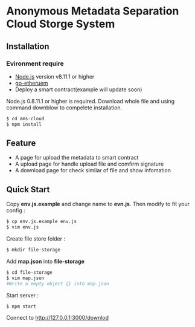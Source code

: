 # Anonymous Metadata Separation Cloud Storge System

## Installation
### Evironment require
- [Node.js](https://nodejs.org/en/) version v8.11.1 or higher
- [go-etheruem](https://github.com/ethereum/go-ethereum)
- Deploy a smart contract(example will update soon)

Node.js 0.8.11.1 or higher is required.
Download whole file and using command downblow to compelete installation.
```bash
$ cd ams-cloud
$ npm install
```
## Feature
- A page for upload the metadata to smart contract
- A upload page for handle upload file and comfirm signature
- A download page for check similar of file and show infomation

## Quick Start


Copy **env.js.example** and change name to **evn.js**. Then modify to fit your config :
```bash
$ cp env.js.example env.js
$ vim env.js
```

Create file store folder :
```bash
$ mkdir file-storage
```
Add **map.json** into **file-storage**
```bash
$ cd file-storage
$ vim map.json
#Write a empty object {} into map.json
```
Start server :
```bash
$ npm start
```
Connect to http://127.0.0.1:3000/downlod
